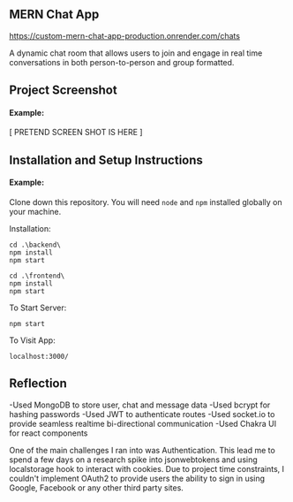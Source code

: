 ## MERN Chat App

https://custom-mern-chat-app-production.onrender.com/chats

A dynamic chat room that allows users to join and engage in real time conversations in both person-to-person and group formatted.

## Project Screenshot

#### Example:

[ PRETEND SCREEN SHOT IS HERE ]

## Installation and Setup Instructions

#### Example:

Clone down this repository. You will need `node` and `npm` installed globally on your machine.

Installation:

`cd .\backend\`  
`npm install`  
`npm start`

`cd .\frontend\`  
`npm install`  
`npm start`

To Start Server:

`npm start`

To Visit App:

`localhost:3000/`

## Reflection

-Used MongoDB to store user, chat and message data
-Used bcrypt for hashing passwords
-Used JWT to authenticate routes
-Used socket.io to provide seamless realtime bi-directional communication
-Used Chakra UI for react components

One of the main challenges I ran into was Authentication. This lead me to spend a few days on a research spike into jsonwebtokens and using localstorage hook to interact with cookies. Due to project time constraints, I couldn't implement OAuth2 to provide users the ability to sign in using Google, Facebook or any other third party sites.
